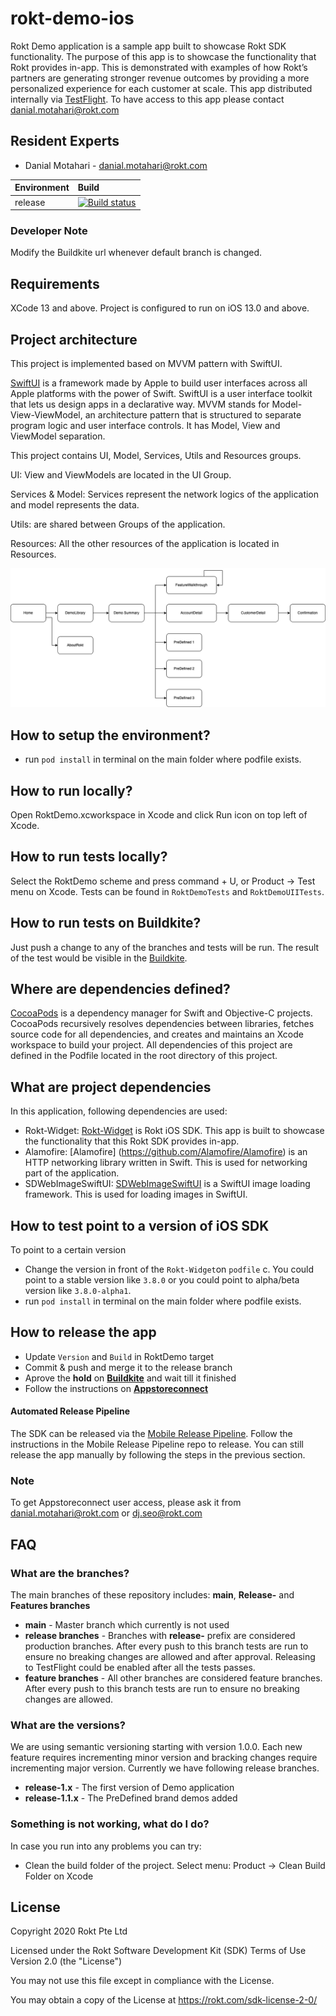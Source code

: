 # rokt-demo-ios
Rokt Demo application is a sample app built to showcase Rokt SDK functionality. The purpose of this app is to showcase the functionality that Rokt provides in-app. This is demonstrated with examples of how Rokt’s partners are generating stronger revenue outcomes by providing a more personalized experience for each customer at scale. 
This app distributed internally via [TestFlight](https://developer.apple.com/testflight/). To have access to this app please contact danial.motahari@rokt.com


## Resident Experts
- Danial Motahari - danial.motahari@rokt.com


| Environment | Build |
| ----------- | :----- |
| release | [![Build status](https://badge.buildkite.com/afe921fff6fe587a6a59245ca0181c61d5557c78893991f9cc.svg)](https://buildkite.com/rokt/rokt-demo-ios?branch=release-1.1.x)
### Developer Note
Modify the Buildkite url whenever default branch is changed.


## Requirements

XCode 13 and above. Project is configured to run on iOS 13.0 and above.

## Project architecture

This project is implemented based on MVVM pattern with SwiftUI. 

[SwiftUI](https://developer.apple.com/xcode/swiftui/) is a framework made by Apple to build user interfaces across all Apple platforms with the power of Swift. SwiftUI is a user interface toolkit that lets us design apps in a declarative way.
MVVM stands for Model-View-ViewModel, an architecture pattern that is structured to separate program logic and user interface controls. It has Model, View and ViewModel separation. 

This project contains UI, Model, Services, Utils and Resources groups.

UI: View and ViewModels are located in the UI Group.

Services & Model: Services represent the network logics of the application and model represents the data.

Utils: are shared between Groups of the application.

Resources: All the other resources of the application is located in Resources. 

![UI diagram](diagram.png)

## How to setup the environment?

- run `pod install` in terminal on the main folder where podfile exists.

## How to run locally?

Open RoktDemo.xcworkspace in Xcode and click Run icon on top left of Xcode.

## How to run tests locally?

Select the RoktDemo scheme and press command + U, or Product -> Test menu on Xcode.
Tests can be found in `RoktDemoTests` and `RoktDemoUIITests`.

## How to run tests on Buildkite?

Just push a change to any of the branches and tests will be run. The result of the test would be visible in the [Buildkite](https://buildkite.com/rokt/rokt-demo-ios).

## Where are dependencies defined?

[CocoaPods](https://cocoapods.org/) is a dependency manager for Swift and Objective-C projects. CocoaPods recursively resolves dependencies between libraries, fetches source code for all dependencies, and creates and maintains an Xcode workspace to build your project. All dependencies of this project are defined in the Podfile located in the root directory of this project. 

## What are project dependencies
In this application, following dependencies are used: 
-  Rokt-Widget: [Rokt-Widget](https://docs.rokt.com/docs/developers/integration-guides/ios/overview) is Rokt iOS SDK. This app is built to showcase the functionality that this Rokt SDK provides in-app.  
-  Alamofire: [Alamofire] (https://github.com/Alamofire/Alamofire) is an HTTP networking library written in Swift. This is used for networking part of the application.
-  SDWebImageSwiftUI: [SDWebImageSwiftUI](https://github.com/SDWebImage/SDWebImageSwiftUI) is a SwiftUI image loading framework. This is used for loading images in SwiftUI. 

## How to test point to a version of iOS SDK
To point to a certain version
- Change the version in front of the `Rokt-Widget`on `podfile` c. You could point to a stable version like `3.8.0` or you could point to alpha/beta version like `3.8.0-alpha1`. 
- run `pod install` in terminal on the main folder where podfile exists.

## How to release the app
- Update `Version` and `Build` in RoktDemo target
- Commit & push and merge it to the release branch
- Aprove the **hold** on **[Buildkite](https://buildkite.com/rokt/rokt-demo-ios)** and wait till it finished
- Follow the instructions on **[Appstoreconnect](https://appstoreconnect.apple.com/)**

#### Automated Release Pipeline
The SDK can be released via the [Mobile Release Pipeline](https://github.com/ROKT/mobile-release-pipeline/tree/master). Follow the instructions in the Mobile Release Pipeline repo to release. You can still release the app manually by following the steps in the previous section.

### Note
To get Appstoreconnect user access, please ask it from danial.motahari@rokt.com or dj.seo@rokt.com

## FAQ

### What are the branches?

The main branches of these repository includes: **main**, **Release-** and **Features branches**

* **main** - Master branch which currently is not used
* **release branches** - Branches with **release-** prefix are considered production branches. After every push to this branch tests are run to ensure no breaking changes are allowed and after approval. Releasing to TestFlight could be enabled after all the tests passes. 
* **feature branches** - All other branches are considered feature branches. After every push to this branch tests are run to ensure no breaking changes are allowed.

### What are the versions?
We are using semantic versioning starting with version 1.0.0. Each new feature requires incrementing minor version and bracking changes require incrementing major version. 
Currently we have following release branches.

* **release-1.x** - The first version of Demo application
* **release-1.1.x** - The PreDefined brand demos added

### Something is not working, what do I do?

In case you run into any problems you can try:

* Clean the build folder of the project. Select menu: Product -> Clean Build Folder on Xcode

## License

Copyright 2020 Rokt Pte Ltd

Licensed under the Rokt Software Development Kit (SDK) Terms of Use
Version 2.0 (the "License")

You may not use this file except in compliance with the License.

You may obtain a copy of the License at https://rokt.com/sdk-license-2-0/